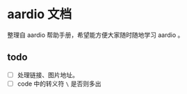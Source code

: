 # aardio 文档
整理自 aardio 帮助手册，希望能方便大家随时随地学习 aardio 。


## todo
- [ ] 处理链接、图片地址。
- [ ] code 中的转义符 `\` 是否则多出
